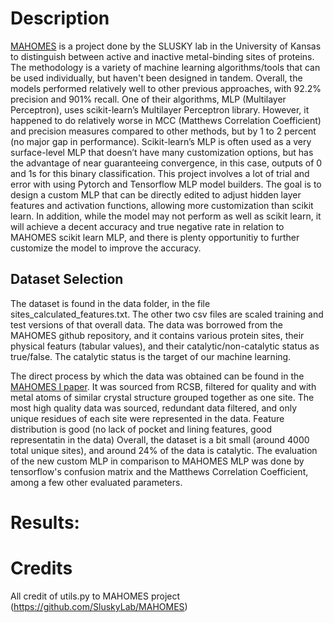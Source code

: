 # Description

[MAHOMES](https://github.com/SluskyLab/MAHOMES) is a project done by the SLUSKY lab in the University of Kansas to distinguish between active and inactive metal-binding sites of proteins. The methodology is a variety of machine learning algorithms/tools that can be used individually, but haven't been designed in tandem. Overall, the models performed relatively well to other previous approaches, with 92.2% precision and 901% recall. One of their algorithms, MLP (Multilayer Perceptron), uses scikit-learn’s Multilayer Perceptron library. However, it happened to do relatively worse in MCC (Matthews Correlation Coefficient) and precision measures compared to other methods, but by 1 to 2 percent (no major gap in performance). Scikit-learn’s MLP is often used as a very surface-level MLP that doesn’t have many customization options, but has the advantage of near guaranteeing convergence, in this case, outputs of 0 and 1s for this binary classification. 
This project involves a lot of trial and error with using Pytorch and Tensorflow MLP model builders. The goal is to design a custom MLP that can be directly edited to adjust hidden layer features and activation functions, allowing more customization than scikit learn. In addition, while the model may not perform as well as scikit learn, it will achieve a decent accuracy and true negative rate in relation to MAHOMES scikit learn MLP, and there is plenty opportunitiy to further customize the model to improve the accuracy.

## Dataset Selection

The dataset is found in the data folder, in the file sites_calculated_features.txt. The other two csv files are scaled training and test versions of that overall data.
The data was borrowed from the MAHOMES github repository, and it contains various protein sites, their physical featurs (tabular values), and their catalytic/non-catalytic status as true/false. The catalytic status is the target of our machine learning.

The direct process by which the data was obtained can be found in the [MAHOMES I paper](https://www.nature.com/articles/s41467-021-24070-3). It was sourced from RCSB, filtered for quality and with metal atoms of similar crystal structure grouped together as one site. The most high quality data was sourced, redundant data filtered, and only unique residues of each site were represented in the data. Feature distribution is good (no lack of pocket and lining features, good representatin in the data) Overall, the dataset is a bit small (around 4000 total unique sites), and around 24% of the data is catalytic. 
The evaluation of the new custom MLP in comparison to MAHOMES MLP was done by tensorflow's confusion matrix and the Matthews Correlation Coefficient, among a few other evaluated parameters.



# Results:


# Credits

All credit of utils.py to MAHOMES project (https://github.com/SluskyLab/MAHOMES) 
